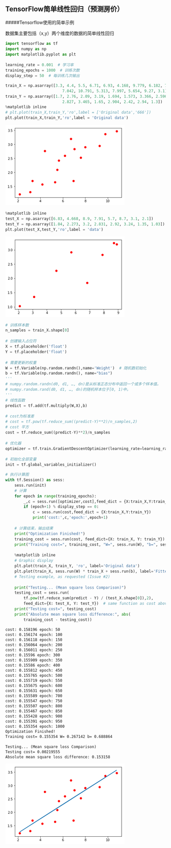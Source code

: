 ## TensorFlow简单线性回归（预测房价）

#####Tensorflow使用的简单示例

数据集主要包括（x,y）两个维度的数据的简单线性回归


```python
import tensorflow as tf
import numpy as np
import matplotlib.pyplot as plt

learning_rate = 0.001  # 学习率
training_epochs = 1000  # 训练次数
display_step = 50  # 每训练几次输出
```


```python
train_X = np.asarray([3.3, 4.4, 5.5, 6.71, 6.93, 4.168, 9.779, 6.182, 7.59, 2.167,
                         7.042, 10.791, 5.313, 7.997, 5.654, 9.27, 3.1])
train_Y = np.asarray([1.7, 2.76, 2.09, 3.19, 1.694, 1.573, 3.366, 2.596, 2.53, 1.221,
                         2.827, 3.465, 1.65, 2.904, 2.42, 2.94, 1.3])
%matplotlib inline
# plt.plot(train_X,train_Y,'ro',label = ['Original data','666'])
plt.plot(train_X,train_Y,'ro',label = 'Original data')
```

![样本坐标](/img/2017-12-15-TensorFlowLinearRegression/output_2_1.png)



```python
%matplotlib inline
test_X = np.asarray([6.83, 4.668, 8.9, 7.91, 5.7, 8.7, 3.1, 2.1])
test_Y = np.asarray([1.84, 2.273, 3.2, 2.831, 2.92, 3.24, 1.35, 1.03])
plt.plot(test_X,test_Y,'ro',label = 'data')
```

![png](/img/2017-12-15-TensorFlowLinearRegression/output_3_1.png)



```python
# 训练样本数
n_samples = train_X.shape[0]

# 创建输入占位符
X = tf.placeholder('float')
Y = tf.placeholder('float')

# 需要更新的权重
W = tf.Variable(np.random.randn(),name='Weight')  # 随机数初始化
b = tf.Variable(np.random.randn(), name="bias")
'''
# numpy.random.randn(d0, d1, …, dn)是从标准正态分布中返回一个或多个样本值。
# numpy.random.rand(d0, d1, …, dn)的随机样本位于[0, 1)中。 
'''
# 线性函数
predict = tf.add(tf.multiply(W,X),b)

# cost为标准差
# cost = tf.pow(tf.reduce_sum((predict-Y)**2)/n_samples,2)
# cost 平方
cost = tf.reduce_sum((predict-Y)**2)/n_samples

# 优化器
optimizer = tf.train.GradientDescentOptimizer(learning_rate=learning_rate).minimize(cost)

# 初始化全部变量
init = tf.global_variables_initializer()
```


```python
# 执行计算图
with tf.Session() as sess:
    sess.run(init)
    # 计算
    for epoch in range(training_epochs):
        _,c = sess.run([optimizer,cost],feed_dict = {X:train_X,Y:train_Y})
        if (epoch+1) % display_step == 0:
            c = sess.run(cost,feed_dict = {X:train_X,Y:train_Y})
            print('cost:',c,'epoch:',epoch+1)

    # 计算结束，输出结果
    print("Optimization Finished!")
    training_cost = sess.run(cost, feed_dict={X: train_X, Y: train_Y})
    print("Training cost=", training_cost, "W=", sess.run(W), "b=", sess.run(b), '\n')
    
    %matplotlib inline
    # Graphic display
    plt.plot(train_X, train_Y, 'ro', label='Original data')
    plt.plot(train_X, sess.run(W) * train_X + sess.run(b), label='Fitted line')
    # Testing example, as requested (Issue #2)
    
    print("Testing... (Mean square loss Comparison)")
    testing_cost = sess.run(
        tf.pow(tf.reduce_sum(predict - Y) / (test_X.shape[0]),2),
        feed_dict={X: test_X, Y: test_Y})  # same function as cost above
    print("Testing cost=", testing_cost)
    print("Absolute mean square loss difference:", abs(
        training_cost - testing_cost))
```

    cost: 0.158196 epoch: 50
    cost: 0.156174 epoch: 100
    cost: 0.156118 epoch: 150
    cost: 0.156064 epoch: 200
    cost: 0.156011 epoch: 250
    cost: 0.15596 epoch: 300
    cost: 0.155909 epoch: 350
    cost: 0.15586 epoch: 400
    cost: 0.155812 epoch: 450
    cost: 0.155765 epoch: 500
    cost: 0.155719 epoch: 550
    cost: 0.155675 epoch: 600
    cost: 0.155631 epoch: 650
    cost: 0.155589 epoch: 700
    cost: 0.155547 epoch: 750
    cost: 0.155507 epoch: 800
    cost: 0.155467 epoch: 850
    cost: 0.155428 epoch: 900
    cost: 0.155391 epoch: 950
    cost: 0.155354 epoch: 1000
    Optimization Finished!
    Training cost= 0.155354 W= 0.267142 b= 0.688864 
    
    Testing... (Mean square loss Comparison)
    Testing cost= 0.00219555
    Absolute mean square loss difference: 0.153158

![png](/img/2017-12-15-TensorFlowLinearRegression/output_5_1.png)

